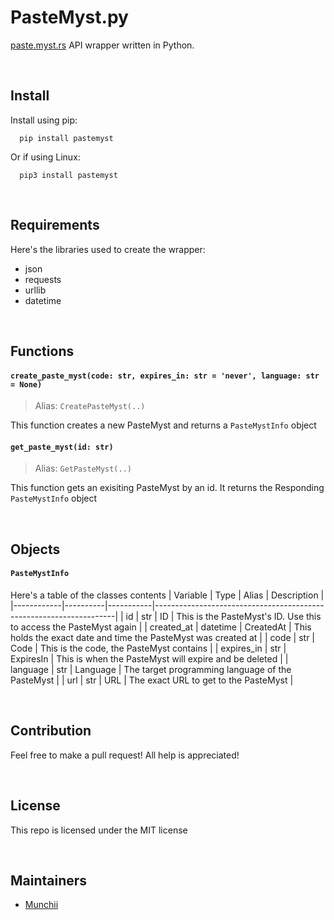 # PasteMyst.py

[paste.myst.rs](https://paste.myst.rs) API wrapper written in Python.

<br>

## Install

Install using pip:
```
  pip install pastemyst
```
Or if using Linux:
```
  pip3 install pastemyst
```

<br>

## Requirements

Here's the libraries used to create the wrapper:
- json
- requests
- urllib
- datetime

<br>

## Functions
#### `create_paste_myst(code: str, expires_in: str = 'never', language: str = None)`

> Alias: `CreatePasteMyst(..)`

This function creates a new PasteMyst and returns a `PasteMystInfo` object

#### `get_paste_myst(id: str)`

> Alias: `GetPasteMyst(..)`

This function gets an exisiting PasteMyst by an id. It returns the Responding `PasteMystInfo` object

<br>

## Objects
#### `PasteMystInfo`

Here's a table of the classes contents
| Variable   | Type     | Alias     | Description                                                        |
|------------|----------|-----------|--------------------------------------------------------------------|
| id         | str      | ID        | This is the PasteMyst's ID. Use this to access the PasteMyst again |
| created_at | datetime | CreatedAt | This holds the exact date and time the PasteMyst was created at    |
| code       | str      | Code      | This is the code, the PasteMyst contains                           |
| expires_in | str      | ExpiresIn | This is when the PasteMyst will expire and be deleted              |
| language   | str      | Language  | The target programming language of the PasteMyst                   |
| url        | str      | URL       | The exact URL to get to the PasteMyst                              |

<br>

## Contribution

Feel free to make a pull request! All help is appreciated!

<br>

## License

This repo is licensed under the MIT license

<br>

## Maintainers

- [Munchii](https://github.com/Dmunch04)
